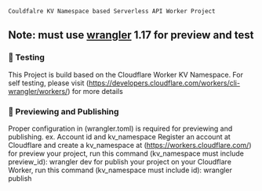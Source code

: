 `Couldfalre KV Namespace based Serverless API Worker Project`

## Note: must use [wrangler](https://developers.cloudflare.com/workers/cli-wrangler/install-update) 1.17 for preview and test


### 🧪 Testing

This Project is build based on the Cloudflare Worker KV Namespace. For self testing, please visit (https://developers.cloudflare.com/workers/cli-wrangler/workers/) for more details


### 👀 Previewing and Publishing

Proper configuration in (wrangler.toml) is required for previewing and publishing.
ex. Account id and kv_namespace
Register an account at Cloudflare and create a kv_namespace at
(https://workers.cloudflare.com/)
for preview your project, run this command (kv_namespace must include preview_id):
wrangler dev
for publish your project on your Cloudflare Worker, run this command (kv_namespace must include id):
wrangler publish 

